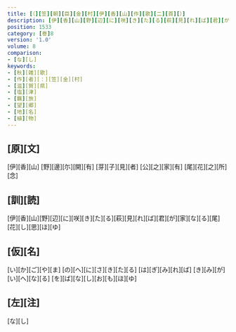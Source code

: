 ```yaml
---
title: [（][笠][朝][臣][金][村][伊][香][山][作][歌][二][首][）]
description: [伊][香][山][野][辺][に][咲][き][た][る][萩][見][れ][ば][君][が][家][な][る][尾][花][し][思][ほ][ゆ]
position: 1533
category: [巻]8
version: '1.0'
volume: 8
comparison:
- [な][し]
keywords:
- [秋][雑][歌]
- [作][者][：][笠][金][村]
- [滋][賀][県]
- [塩][津]
- [羈][旅]
- [望][郷]
- [地][名]
- [植][物]
---
```


## [原][文]

[伊][香][山] [野][邊][尓][開][有] [芽][子][見][者] [公][之][家][有] [尾][花][之][所][念]

## [訓][読]

[伊][香][山][野][辺][に][咲][き][た][る][萩][見][れ][ば][君][が][家][な][る][尾][花][し][思][ほ][ゆ]

## [仮][名]

[い][か][ご][や][ま] [の][へ][に][さ][き][た][る] [は][ぎ][み][れ][ば] [き][み][が][い][へ][な][る] [を][ば][な][し][お][も][ほ][ゆ]

## [左][注]

[な][し]
